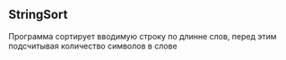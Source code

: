 StringSort
-----------
Программа сортирует вводимую строку по длинне слов, перед этим подсчитывая количество символов в слове